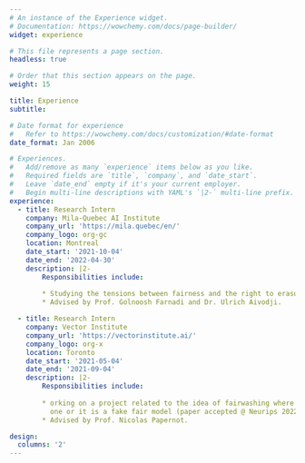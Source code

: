 ```yaml
---
# An instance of the Experience widget.
# Documentation: https://wowchemy.com/docs/page-builder/
widget: experience

# This file represents a page section.
headless: true

# Order that this section appears on the page.
weight: 15

title: Experience
subtitle:

# Date format for experience
#   Refer to https://wowchemy.com/docs/customization/#date-format
date_format: Jan 2006

# Experiences.
#   Add/remove as many `experience` items below as you like.
#   Required fields are `title`, `company`, and `date_start`.
#   Leave `date_end` empty if it's your current employer.
#   Begin multi-line descriptions with YAML's `|2-` multi-line prefix.
experience:
  - title: Research Intern
    company: Mila-Quebec AI Institute
    company_url: 'https://mila.quebec/en/'
    company_logo: org-gc
    location: Montreal
    date_start: '2021-10-04'
    date_end: '2022-04-30'
    description: |2-
        Responsibilities include:
        
        * Studying the tensions between fairness and the right to erasure in the context of machine learning (i.e machine unlearning).
        * Advised by Prof. Golnoosh Farnadi and Dr. Ulrich Aivodji.

  - title: Research Intern
    company: Vector Institute
    company_url: 'https://vectorinstitute.ai/'
    company_logo: org-x
    location: Toronto
    date_start: '2021-05-04'
    date_end: '2021-09-04'
    description: |2-
        Responsibilities include:
        
        * orking on a project related to the idea of fairwashing where we try to detect if the interpretable model provided by the company is the exact
          one or it is a fake fair model (paper accepted @ Neurips 2022).
        * Advised by Prof. Nicolas Papernot.

design:
  columns: '2'
---
```

